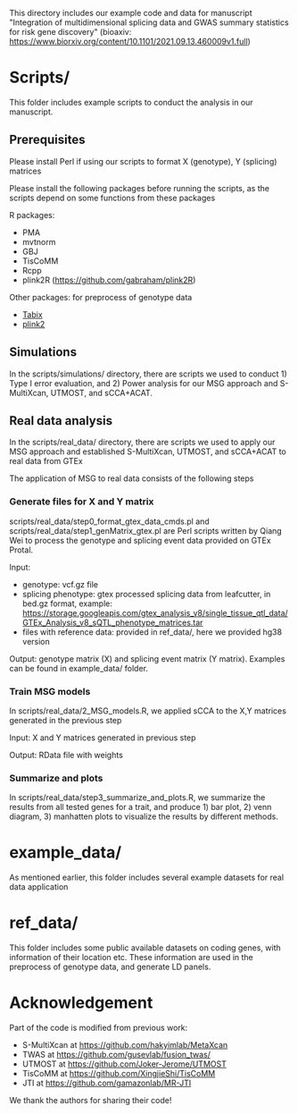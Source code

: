 This directory includes our example code and data for manuscript "Integration of multidimensional splicing data and GWAS summary statistics for risk gene discovery" (bioaxiv: https://www.biorxiv.org/content/10.1101/2021.09.13.460009v1.full)

# Scripts/

This folder includes example scripts to conduct the analysis in our manuscript.

## Prerequisites

Please install Perl if using our scripts to format X (genotype), Y (splicing) matrices

Please install the following packages before running the scripts, as the scripts depend on some functions from these packages

R packages: 
- PMA
- mvtnorm
- GBJ
- TisCoMM
- Rcpp
- plink2R (https://github.com/gabraham/plink2R)

Other packages: for preprocess of genotype data
- [Tabix](http://www.htslib.org/doc/tabix.html) 
- [plink2](https://www.cog-genomics.org/plink/2.0/) 


## Simulations

In the scripts/simulations/ directory, there are scripts we used to conduct 1) Type I error evaluation, and 2) Power analysis for our MSG approach and S-MultiXcan, UTMOST, and sCCA+ACAT. 

## Real data analysis

In the scripts/real_data/ directory, there are scripts we used to apply our MSG approach and established S-MultiXcan, UTMOST, and sCCA+ACAT to real data from GTEx

The application of MSG to real data consists of the following steps

### Generate files for X and Y matrix

scripts/real_data/step0_format_gtex_data_cmds.pl and scripts/real_data/step1_genMatrix_gtex.pl are Perl scripts written by Qiang Wei to process the genotype and splicing event data provided on GTEx Protal. 

Input: 

- genotype: vcf.gz file
- splicing phenotype: gtex processed splicing data from leafcutter, in bed.gz format, example: https://storage.googleapis.com/gtex_analysis_v8/single_tissue_qtl_data/GTEx_Analysis_v8_sQTL_phenotype_matrices.tar
- files with reference data: provided in ref_data/, here we provided hg38 version 

Output: genotype matrix (X) and splicing event matrix (Y matrix). Examples can be found in example_data/ folder.

### Train MSG models

In scripts/real_data/2_MSG_models.R, we applied sCCA to the X,Y matrices generated in the previous step

Input: X and Y matrices generated in previous step

Output: RData file with weights


### Summarize and plots

In scripts/real_data/step3_summarize_and_plots.R, we summarize the results from all tested genes for a trait, and produce 1) bar plot, 2) venn diagram, 3) manhatten plots to visualize the results by different methods.


# example_data/

As mentioned earlier, this folder includes several example datasets for real data application

# ref_data/

This folder includes some public available datasets on coding genes, with information of their location etc. These information are used in the preprocess of genotype data, and generate LD panels.  

# Acknowledgement

Part of the code is modified from previous work: 
- S-MultiXcan at https://github.com/hakyimlab/MetaXcan
- TWAS at https://github.com/gusevlab/fusion_twas/
- UTMOST at https://github.com/Joker-Jerome/UTMOST
- TisCoMM at https://github.com/XingjieShi/TisCoMM
- JTI at https://github.com/gamazonlab/MR-JTI

We thank the authors for sharing their code! 

